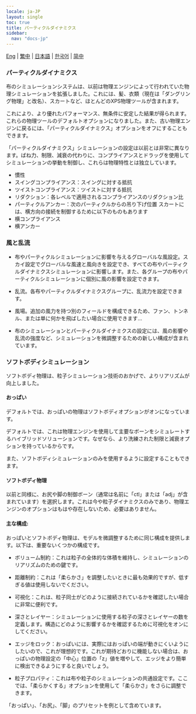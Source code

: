 ```yaml
---
locale: ja-JP
layout: single
toc: true
title: パーティクルダイナミクス
sidebar:
  nav: "docs-jp"
---
```

[Eng](/dancexr/features/particle_dynamics) | [繁中](/tw/dancexr/features/particle_dynamics) | [日本語](/jp/dancexr/features/particle_dynamics) | [한국어](/kr/dancexr/features/particle_dynamics) | [简中](/zh/dancexr/features/particle_dynamics)

### パーティクルダイナミクス

布のシミュレーションシステムは、以前は物理エンジンによって行われていた物理シミュレーションを拡張しました。これには、髪、衣類（現在は「ダングリング物理」と改名）、スカートなど、ほとんどのXPS物理ツールが含まれます。

これにより、より優れたパフォーマンス、無条件に安定した結果が得られます。これらの物理ツールのデフォルトオプションになりました。また、古い物理エンジンに戻るには、「パーティクルダイナミクス」オプションをオフにすることもできます。

「パーティクルダイナミクス」シミュレーションの設定は以前とは非常に異なります。ばね力、制限、減衰の代わりに、コンプライアンスとドラッグを使用してシミュレーションの挙動を制御し、これらは物理特性とは独立しています。

* 慣性
* スイングコンプライアンス：スイングに対する抵抗
* ツイストコンプライアンス：ツイストに対する抵抗
* リダクション：各レベルで適用されるコンプライアンスのリダクション比
* パーティクルアンカー：次のパーティクルからの吊り下げ位置
スカートには、横方向の接続を制御するために以下のものもあります
* 横コンプライアンス
* 横アンカー


### 風と乱流

* 布やパーティクルシミュレーションに影響を与えるグローバルな風設定。スカイ設定でグローバルな風速と風向きを設定でき、すべての布やパーティクルダイナミクスシミュレーションに影響します。また、各グループの布やパーティクルシミュレーションに個別に風の影響を設定できます。

* 乱流。各布やパーティクルダイナミクスグループに、乱流力を設定できます。

* 風場。追加の風力を持つ別のフィールドを構成できるため、ファン、トンネル、または単に何かを飛ばしたい場合に使用できます...

* 布のシミュレーションとパーティクルダイナミクスの設定には、風の影響や乱流の強度など、シミュレーションを微調整するための新しい構成が含まれています。


### ソフトボディシミュレーション<a id="softbody"></a>

ソフトボディ物理は、粒子シミュレーション技術のおかげで、よりリアリズムが向上しました。


#### おっぱい

デフォルトでは、おっぱいの物理はソフトボディオプションがオンになっています。

デフォルトでは、これは物理エンジンを使用して主要なボーンをシミュレートするハイブリッドソリューションです。なぜなら、より洗練された制限と減衰オプションを持っているからです。

また、ソフトボディシミュレーションのみを使用するように設定することもできます。


#### ソフトボディ物理

以前と同様に、お尻や脚の制御ボーン（通常は名前に「ctl」または「adj」が含まれています）を選択します。これは今や粒子ダイナミクスのみであり、物理エンジンのオプションはもはや存在しないため、必要はありません。


#### 主な構成:

おっぱいとソフトボディ物理は、モデルを微調整するために同じ構成を提供します。以下は、重要ないくつかの構成です。

* ボリューム制約：これは粒子の全体的な体積を維持し、シミュレーションのリアリズムのための鍵です。

* 距離制約：これは「柔らかさ」を調整したいときに最も効果的ですが、低すぎる値は使用しないでください。

* 可視化：これは、粒子同士がどのように接続されているかを確認したい場合に非常に便利です。

* 深さとレイヤー：シミュレーションに使用する粒子の深さとレイヤーの数を定義します。構造にどのように影響するかを確認するために可視化をオンにしてください。

* エッジをロック：おっぱいには、実際にはおっぱいの端が動きにくいようにしたいので、これが理想的です。これが期待どおりに機能しない場合は、おっぱいの物理設定の「中心」位置の「z」値を増やして、エッジをより簡単に検出できるようにすると良いでしょう。

* 粒子プロパティ：これは布や粒子のシミュレーションの共通設定です。ここでは、「柔らかくする」オプションを使用して「柔らかさ」をさらに調整できます。

「おっぱい」、「お尻」、「脚」のプリセットを例として含めています。